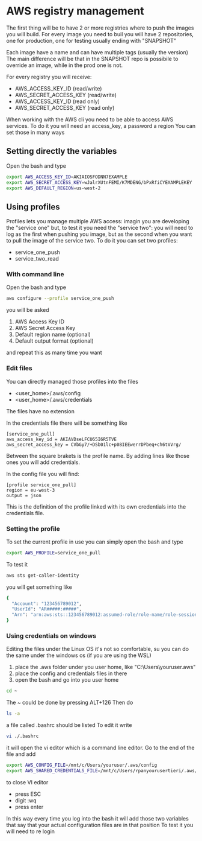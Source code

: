 # AWS registry management

The first thing will be to have 2 or more registries where to push the images you will build. For every image you need to buil you will have 2 repositories, one for production, one for testing usually ending with "SNAPSHOT"

Each image have a name and can have multiple tags (usually the version)
The main difference will be that in the SNAPSHOT repo is possibile to override an image, while in the prod one is not.

For every registry you will receive:
- AWS_ACCESS_KEY_ID (read/write)
- AWS_SECRET_ACCESS_KEY (read/write)
- AWS_ACCESS_KEY_ID (read only)
- AWS_SECRET_ACCESS_KEY (read only)


When working with the AWS cli you need to be able to access AWS services.
To do it you will need an access_key, a password a region
You can set those in many ways


## Setting directly the variables
Open the bash and type
```bash
export AWS_ACCESS_KEY_ID=AKIAIOSFODNN7EXAMPLE
export AWS_SECRET_ACCESS_KEY=wJalrXUtnFEMI/K7MDENG/bPxRfiCYEXAMPLEKEY
export AWS_DEFAULT_REGION=us-west-2
```

## Using profiles
Profiles lets you manage multiple AWS access: imagin you are developing the "service one" but, to test it you need the "service two": you will need to log as the first when pushing you image, but as the second when you want to pull the image of the service two.
To do it you can set two profiles:
- service_one_push
- service_two_read

### With command line
Open the bash and type

```bash
aws configure --profile service_one_push
```
you will be asked
1. AWS Access Key ID
2. AWS Secret Access Key
3. Default region name (optional)
4. Default output format (optional)

and repeat this as many time you want

### Edit files

You can directly managed those profiles into the files
- <user_home>/.aws/config
- <user_home>/.aws/credentials

The files have no extension

In the credentials file there will be something like
```
[service_one_pull]
aws_access_key_id = AKIAVDseLFCU65I6R5TVE
aws_secret_access_key = CVbGy7/+DSb01lc+p08IEEwerrDPbeq+ch6tVVrg/
```
Between the square brakets is the profile name.
By adding lines like those ones you will add credentials.

In the config file you will find:
```
[profile service_one_pull]
region = eu-west-3
output = json
```

This is the definition of the profile linked with its own credentials into the credentials file.
### Setting the profile
To set the current profile in use you can simply open the bash and type
```bash
export AWS_PROFILE=service_one_pull
```

To test it
```bash
aws sts get-caller-identity
```
you will get something like

```bash
{
  "Account": "123456789012", 
  "UserId": "AR#####:#####", 
  "Arn": "arn:aws:sts::123456789012:assumed-role/role-name/role-session-name"
}
```

### Using credentials on windows
Editing the files under the Linux OS it's not so comfortable, su you can do the same under the windows os (if you are using the WSL)
1. place the .aws folder under you user home, like "C:\Users\youruser\.aws"
2. place the config and credentials files in there
3. open the bash and go into you user home
```bash
cd ~
```
The ~ could be done by pressing ALT+126
Then do
```bash
ls -a
```
a file called .bashrc should be listed
To edit it write
```bash
vi ./.bashrc 
```
it will open the vi editor which is a command line editor.
Go to the end of the file and add
```bash
export AWS_CONFIG_FILE=/mnt/c/Users/youruser/.aws/config
export AWS_SHARED_CREDENTIALS_FILE=/mnt/c/Users/rpanyourusertieri/.aws/credentials
```
to close VI editor
- press ESC
- digit :wq
- press enter

In this way every time you log into the bash it will add those two variables that say that your actual configuration files are in that position
To test it you will need to re login


